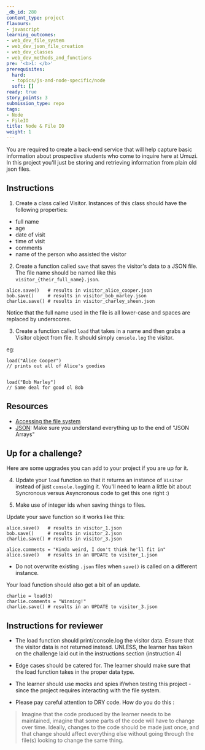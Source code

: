 ```yaml
---
_db_id: 280
content_type: project
flavours:
- javascript
learning_outcomes:
- web_dev_file_system
- web_dev_json_file_creation
- web_dev_classes
- web_dev_methods_and_functions
pre: '<b>1: </b>'
prerequisites:
  hard:
  - topics/js-and-node-specific/node
  soft: []
ready: true
story_points: 3
submission_type: repo
tags:
- Node
- FileIO
title: Node & File IO
weight: 1
---
```


You are required to create a back-end service that will help capture basic information about prospective students who come to inquire here at Umuzi. In this project you'll just be storing and retrieving information from plain old json files.

## Instructions

1. Create a class called Visitor. Instances of this class should have the following properties:

- full name
- age
- date of visit
- time of visit
- comments
- name of the person who assisted the visitor

2. Create a function called `save` that saves the visitor's data to a JSON file. The file name should be named like this `visitor_{their_full_name}.json`.

```
alice.save()   # results in visitor_alice_cooper.json
bob.save()     # results in visitor_bob_marley.json
charlie.save() # results in visitor_charley_sheen.json
```

Notice that the full name used in the file is all lower-case and spaces are replaced by underscores.

3. Create a function called `load` that takes in a name and then grabs a Visitor object from file. It should simply `console.log` the visitor.

eg:

```
load("Alice Cooper")
// prints out all of Alice's goodies


load("Bob Marley")
// Same deal for good ol Bob
```

## Resources

- [Accessing the file system](https://www.w3schools.com/nodejs/nodejs_filesystem.asp)
- [JSON](https://www.w3schools.com/js/js_json_intro.asp): Make sure you understand everything up to the end of "JSON Arrays"

## Up for a challenge?

Here are some upgrades you can add to your project if you are up for it.

4. Update your `load` function so that it returns an instance of `Visitor` instead of just `console.log`ging it. You'll need to learn a little bit about Syncronous versus Asyncronous code to get this one right :)

5. Make use of integer ids when saving things to files.

Update your save function so it works like this:

```
alice.save()   # results in visitor_1.json
bob.save()     # results in visitor_2.json
charlie.save() # results in visitor_3.json

alice.comments = "Kinda weird, I don't think he'll fit in"
alice.save()   # results in an UPDATE to visitor_1.json
```
- Do not overwrite existing `.json` files when `save()` is called on a different instance.

Your load function should also get a bit of an update.

```
charlie = load(3)
charlie.comments = "Winning!"
charlie.save() # results in an UPDATE to visitor_3.json
```

## Instructions for reviewer

- The load function should print/console.log the visitor data. Ensure that the visitor data is not returned instead. UNLESS, the learner has taken on the challenge laid out in the instructions section (instruction 4)

- Edge cases should be catered for. The learner should make sure that the load function takes in the proper data type.

- The learner should use mocks and spies if/when testing this project - since the project requires interacting with the file system.

- Please pay careful attention to DRY code. How do you do this :

 > Imagine that the code produced by the learner needs to be maintained, imagine that some parts of the code will have to change over time. Ideally, changes to the code should be made just once, and that change should affect everything else without going through the file(s) looking to change the same thing.
